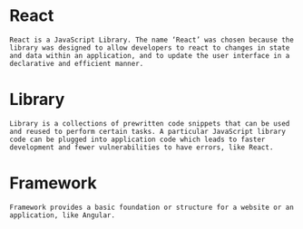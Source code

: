 # React 
    React is a JavaScript Library. The name ‘React’ was chosen because the library was designed to allow developers to react to changes in state and data within an application, and to update the user interface in a declarative and efficient manner.

# Library
    Library is a collections of prewritten code snippets that can be used and reused to perform certain tasks. A particular JavaScript library code can be plugged into application code which leads to faster development and fewer vulnerabilities to have errors, like React.

# Framework
    Framework provides a basic foundation or structure for a website or an application, like Angular.

